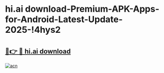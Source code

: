 # hi.ai download-Premium-APK-Apps-for-Android-Latest-Update-2025-!4hys2

# <h2><a href="https://googleone.com">🔗👉 🔴 hi.ai download</a></h2>

[![acn](https://github.com/user-attachments/assets/0f9c940e-d8b0-45ae-aac7-cd30a18b3e1c)](https://googleone.com)


